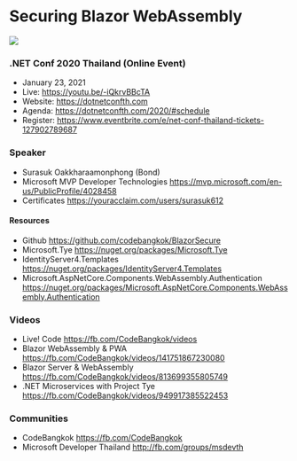 # Securing Blazor WebAssembly

[![](http://img.youtube.com/vi/-iQkrvBBcTA/0.jpg)](http://www.youtube.com/watch?v=-iQkrvBBcTA "")

### .NET Conf 2020 Thailand (Online Event) 
- January 23, 2021
- Live: https://youtu.be/-iQkrvBBcTA
- Website: https://dotnetconfth.com
- Agenda: https://dotnetconfth.com/2020/#schedule
- Register: https://www.eventbrite.com/e/net-conf-thailand-tickets-127902789687

### Speaker
- Surasuk Oakkharaamonphong (Bond)
- Microsoft MVP Developer Technologies https://mvp.microsoft.com/en-us/PublicProfile/4028458
- Certificates https://youracclaim.com/users/surasuk612

#### Resources
- Github https://github.com/codebangkok/BlazorSecure
- Microsoft.Tye https://nuget.org/packages/Microsoft.Tye
- IdentityServer4.Templates https://nuget.org/packages/IdentityServer4.Templates
- Microsoft.AspNetCore.Components.WebAssembly.Authentication https://nuget.org/packages/Microsoft.AspNetCore.Components.WebAssembly.Authentication

### Videos
- Live! Code https://fb.com/CodeBangkok/videos
- Blazor WebAssembly & PWA https://fb.com/CodeBangkok/videos/141751867230080
- Blazor Server & WebAssembly https://fb.com/CodeBangkok/videos/813699355805749
- .NET Microservices with Project Tye https://fb.com/CodeBangkok/videos/949917385522453

### Communities
- CodeBangkok https://fb.com/CodeBangkok
- Microsoft Developer Thailand http://fb.com/groups/msdevth
